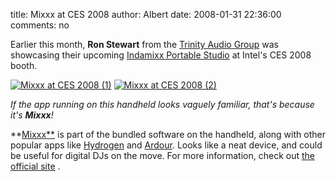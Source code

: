 title: Mixxx at CES 2008
author: Albert
date: 2008-01-31 22:36:00
comments: no

Earlier this month, **Ron Stewart** from the [Trinity Audio Group](http://www.trinityaudiogroup.com/) was showcasing their upcoming [Indamixx Portable Studio](http://www.indamixx.com/) at Intel's CES 2008 booth.

[![Mixxx at CES 2008 (1)]({static}/images/news/S6300406.JPG)]({static}/images/news/S6300406.JPG)
[![Mixxx at CES 2008 (2)]({static}/images/news/S6300401.JPG)]({static}/images/news/S6300401.JPG)

*If the app running on this handheld looks vaguely familiar, that's because it's **Mixxx**!*

**[Mixxx**](http://mixxx.sf.net/) is part of the bundled software on the handheld, along with other popular apps like [Hydrogen](http://www.hydrogen-music.org/) and [Ardour](http://ardour.org/).
Looks like a neat device, and could be useful for digital DJs on the move.
For more information, check out [the official site](http://www.indamixx.com/) .
